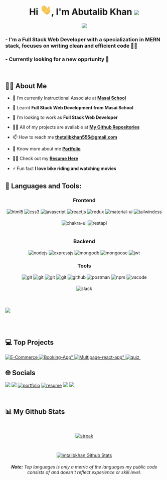  
<h1 align="center">Hi <img src="https://raw.githubusercontent.com/ABSphreak/ABSphreak/master/gifs/Hi.gif" width="35">, I'm Abutalib Khan <img src="https://camo.githubusercontent.com/d3359cb00ab0b5ed8f2e1fe3fceb4fbaf3b614340f8c0db99c17b9f50b351770/68747470733a2f2f656d6f6a69732e736c61636b6d6f6a69732e636f6d2f656d6f6a69732f696d616765732f313533313834393433302f343234362f626c6f622d73756e676c61737365732e6769663f31353331383439343330" width="35"/></h1>

<div align="center">
 <img src="https://readme-typing-svg.herokuapp.com/?lines=Full+Stack+Web+Developer;MERN+stack+developer;Web+Developer;React+Developer;Quick+learner&color=cyan&center=true" />
</div>

<div width="100%" display="flex">
<h3 align="left">- I'm a Full Stack Web Developer with a specialization in MERN stack, focuses on writing clean and efficient code 👨‍🎓</h3>
<h3 align="left">- Currently looking for a new opprtunity 🤖</h3>
</div>
<br/>


## 🙋‍♂️ About Me

- 🔭 I’m currently Instructional Associate at **[Masai School](https://www.masaischool.com/)**

- 🌱 Learnt **Full Stack Web Development from Masai School**

- 👯 I’m looking to work as **Full Stack Web Developer**

- 👨‍💻 All of my projects are available at **[My Github Repositories](https://github.com/imtalibkhan?tab=repositories)**

- 📫 How to reach me **thetalibkhan555@gmail.com**

- 🔭 Know more about me **[Portfolio](https://abutalib-khan-portfolio.netlify.app/)**

- 👨‍🎓 Check out my **[Resume Here](https://abutalibkhan.netlify.app/)**

- ⚡ Fun fact **I love bike riding and watching movies**

## 🚀 Languages and Tools:
<div align="center">
 
 <div align="center"><h3 align="center">Frontend</h3>
<img src="https://img.shields.io/badge/html5-%23E34F26.svg?style=for-the-badge&logo=html5&logoColor=white" align="center" alt="html5">
<img src = "https://img.shields.io/badge/css3-%231572B6.svg?style=for-the-badge&logo=css3&logoColor=white" align="center" alt="css3">
<img src ="https://img.shields.io/badge/javascript-%23323330.svg?style=for-the-badge&logo=javascript&logoColor=%23F7DF1E" align="center" alt="javascript">
<img src="https://img.shields.io/badge/React-20232A?style=for-the-badge&logo=react&logoColor=61DAFB"  align="center" alt="reactjs" />
<img src="https://img.shields.io/badge/Redux-593D88?style=for-the-badge&logo=redux&logoColor=white"  align="center" alt="redux" />
<img src="https://img.shields.io/badge/Material%20UI-007FFF?style=for-the-badge&logo=mui&logoColor=white"  align="center" alt="material-ui"/>
<img src = "https://img.shields.io/badge/tailwind css-%2338B2AC.svg?style=for-the-badge&logo=tailwind-css&logoColor=white" align="center" alt="tailwindcss"/>
<br/>
<br/>
  <img src = "https://img.shields.io/badge/chakra ui-%234ED1C5.svg?style=for-the-badge&logo=chakraui&logoColor=white" align="center" alt="chakra-ui"/>
  <img src="https://img.shields.io/badge/rest api-%23000000.svg?style=for-the-badge&logo=flask&logoColor=white" align="center" alt="restapi"/>
  
</div>
 <br/>
  <div align="center"><h3 align="center">Backend</h3> 
<img src="https://img.shields.io/badge/Node.js-339933?style=for-the-badge&logo=nodedotjs&logoColor=white" align="center" alt="nodejs" />
<img src="https://img.shields.io/badge/Express.js-000000?style=for-the-badge&logo=express&logoColor=white" align="center" alt="expressjs"/>
<img src="https://img.shields.io/badge/MongoDB-4EA94B?style=for-the-badge&logo=mongodb&logoColor=white" align="center" alt="mongodb"/>
<img src="https://img.shields.io/badge/mongoose-%2300f.svg?style=for-the-badge&logo=fastify&logoColor=white" align="center" alt="mongoose"/>
   <img src="https://img.shields.io/badge/JWT-black?style=for-the-badge&logo=JSON%20web%20tokens" align="center" alt="jwt"/>
 </div>
  <div align="center"><h3 align="center">Tools</h3> 
   <img src="https://img.shields.io/badge/heroku-%23430098.svg?style=for-the-badge&logo=heroku&logoColor=white" align="center" alt="git"/>
   <img src="https://img.shields.io/badge/netlify-%23000000.svg?style=for-the-badge&logo=netlify&logoColor=#00C7B7" align="center" alt="git"/>
   <img src="https://img.shields.io/badge/vercel-%23000000.svg?style=for-the-badge&logo=vercel&logoColor=whit" align="center" alt="git"/>
   <img src="https://img.shields.io/badge/Git-f44d27?style=for-the-badge&logo=git&logoColor=white"  align="center" alt="git"/>
<img src="https://img.shields.io/badge/GitHub-100000?style=for-the-badge&logo=github&logoColor=white"  align="center" alt="github"/>
<img src ="https://img.shields.io/badge/Postman-FF6C37?style=for-the-badge&logo=postman&logoColor=white" align="center" alt="postman">
<img src = "https://img.shields.io/badge/NPM-%23000000.svg?style=for-the-badge&logo=npm&logoColor=white" align="center" alt="npm">
   <img src="https://img.shields.io/badge/Visual%20Studio-5C2D91.svg?style=for-the-badge&logo=visual-studio&logoColor=white"  align="center" alt="vscode"/>
   <br/>
<br/>
   <img src="https://img.shields.io/badge/Slack-4A154B?style=for-the-badge&logo=slack&logoColor=white" align="center" alt="slack"/>
 </div>
</div>

<br/>
<br/>
<br/>
<img src="https://user-images.githubusercontent.com/82999542/132934744-131c1891-4a4f-4e88-a64a-36720ad7470b.png" align="center">

<br />
<br />
<br/>



<br/>



## 💻 Top Projects


 <a href="https://github.com/imtalibkhan/e-commerce-website">
           <img src="https://img.shields.io/badge/E-Commerce-%23FF6701.svg?style=for-the-badge&logo="" alt="E-Commerce"/>
  </a>
<a href="https://github.com/imtalibkhan/startyourjourney ">
  <img src="https://img.shields.io/badge/Booking-App-%23121011.svg?style=for-the-badge&logo=w3-badge w3-red=white" alt=Booking-App" />
</a>

  </a>
<a href="https://github.com/imtalibkhan/persionalreactwebsite ">
  <img src="https://img.shields.io/badge/Booking-App-%23121011.svg?style=for-the-badge&logo=w3-badge w3-red=green" alt=Multipage-react-app" />
</a>

<a href="">
  <img src="https://github.com/imtalibkhan/youtube-clone YouTube-Clone-%23D90007?style=for-the-badge&logo=webpack&logoColor=wheat" alt="quiz" />
</a>
<a href="https://github.com/imtalibkhan/movieapp">
   <img src="https://img.shields.io/badge/Bing  Bing-Star Movie search app-49021F?style=for-the-badge&logo=themoviedatabase&logoColor=white" alt="" />                                                               
</a>                                                                                                                                    
                                                                                                                                            
                                                                                                                                
<br>
                                                                                                                                              
## 🌐 Socials
<p align="left">
<a href = "https://www.linkedin.com/in/abutalib-khan-1b66a6226/" target="_blank"><img src="https://img.shields.io/badge/linkedin-%230077B5.svg?style=for-the-badge&logo=linkedin&logoColor=white"/></a>
<a href = "mailto:thetalibkhan555@gmail.com" target="_blank"><img src="https://img.shields.io/badge/Gmail-D14836?style=for-the-badge&logo=gmail&logoColor=white"/></a>
<a href="https://abutalibkhan.netlify.app/" target="_blank"><img src="https://img.shields.io/badge/Portfolio-%23000000.svg?style=for-the-badge&logo=firefox&logoColor=#FF7139" alt="portfolio"/></a>
<a href="https://drive.google.com/file/d/1jF-QeKVIZLiF4Fcn1zXQDlOJ4xAhYeOD/view?usp=share_link" target="_blank"><img src="https://img.shields.io/badge/Resume-%2396060C.svg?style=for-the-badge&logo=packer&logoColor=white" alt="resume"/></a>
 <a href = "https://twitter.com/imtalibkhan" target="_blank"><img src="https://img.shields.io/badge/Twitter-%231DA1F2.svg?style=for-the-badge&logo=Twitter&logoColor=white"/></a>
<a href = "https://medium.com/@thetalibkhan555" target="_blank"><img src="https://img.shields.io/badge/Medium-12100E?style=for-the-badge&logo=medium&logoColor=white"/></a> 
</p>
                                                                                                                       
 <br/>   
 
 
                                                                                                                       
## 📊 My Github Stats

   <br/>   
   
   
   <p align="center">
    <a href="https://github.com/imtalibkhan/github-readme-streak-stats">
        <img title=":fire: Get streak stats for your profile at git.io/streak-stats" alt="streak" src="https://github-readme-streak-stats.herokuapp.com/?user=imtalibkhan&theme=black-ice&hide_border=true&stroke=0000&bg_color=0,000000,130F40,012780"/>
    </a>
</p>                                                                                                                                     

  <br/>
    <p align="center">                                                                                                 
    <a href="https://github.com/imtalibkhan/github-readme-stats"><img alt="imtalibkhan Github Stats" src="https://github-readme-stats.vercel.app/api?username=imtalibkhan&show_icons=true&locale=en&theme=react&hide_border=true&bg_color=0D1117" alt="imtalibkhan" /></a>
    </p>                                                               
 <h6 align="center"> <b>Note:</b> Top languages is only a metric of the languages my public code consists of and doesn't reflect experience or skill level.</h6> 


<br/>
 


<br/>
 




